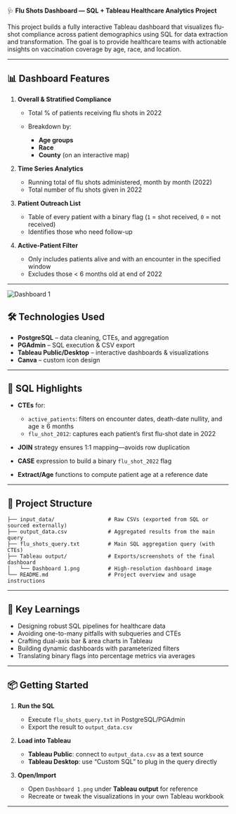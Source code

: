 🩺 **Flu Shots Dashboard — SQL + Tableau Healthcare Analytics Project**

This project builds a fully interactive Tableau dashboard that visualizes flu-shot compliance across patient demographics using SQL for data extraction and transformation. The goal is to provide healthcare teams with actionable insights on vaccination coverage by age, race, and location.

---

## 📊 Dashboard Features

1. **Overall & Stratified Compliance**

   * Total % of patients receiving flu shots in 2022
   * Breakdown by:

     * **Age groups**
     * **Race**
     * **County** (on an interactive map)

2. **Time Series Analytics**

   * Running total of flu shots administered, month by month (2022)
   * Total number of flu shots given in 2022

3. **Patient Outreach List**

   * Table of every patient with a binary flag (`1` = shot received, `0` = not received)
   * Identifies those who need follow-up

4. **Active-Patient Filter**

   * Only includes patients alive and with an encounter in the specified window
   * Excludes those < 6 months old at end of 2022

---
![Dashboard 1](https://github.com/user-attachments/assets/55d1baac-8e76-462e-9553-fdd804180c97)


## 🛠️ Technologies Used

* **PostgreSQL** – data cleaning, CTEs, and aggregation
* **PGAdmin** – SQL execution & CSV export
* **Tableau Public/Desktop** – interactive dashboards & visualizations
* **Canva** – custom icon design

---

## 🧮 SQL Highlights

* **CTEs** for:

  * `active_patients`: filters on encounter dates, death-date nullity, and age ≥ 6 months
  * `flu_shot_2012`: captures each patient’s first flu-shot date in 2022
* **JOIN** strategy ensures 1:1 mapping—avoids row duplication
* **CASE** expression to build a binary `flu_shot_2022` flag
* **Extract/Age** functions to compute patient age at a reference date

---

## 📂 Project Structure

```
├── input_data/                 # Raw CSVs (exported from SQL or sourced externally)
├── output_data.csv             # Aggregated results from the main query
├── flu_shots_query.txt         # Main SQL aggregation query (with CTEs)
├── Tableau output/             # Exports/screenshots of the final dashboard
│   └── Dashboard 1.png         # High-resolution dashboard image
└── README.md                   # Project overview and usage instructions
```

---

## 🧠 Key Learnings

* Designing robust SQL pipelines for healthcare data
* Avoiding one-to-many pitfalls with subqueries and CTEs
* Crafting dual-axis bar & area charts in Tableau
* Building dynamic dashboards with parameterized filters
* Translating binary flags into percentage metrics via averages

---

## 📦 Getting Started

1. **Run the SQL**

   * Execute `flu_shots_query.txt` in PostgreSQL/PGAdmin
   * Export the result to `output_data.csv`

2. **Load into Tableau**

   * **Tableau Public**: connect to `output_data.csv` as a text source
   * **Tableau Desktop**: use “Custom SQL” to plug in the query directly

3. **Open/Import**

   * Open `Dashboard 1.png` under **Tableau output** for reference
   * Recreate or tweak the visualizations in your own Tableau workbook

---

